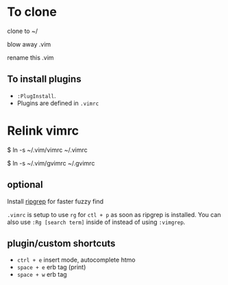 # To clone
clone to ~/

blow away .vim

rename this .vim

## To install plugins

- `:PlugInstall`.
- Plugins are defined in `.vimrc`

# Relink vimrc
$ ln -s ~/.vim/vimrc ~/.vimrc

$ ln -s ~/.vim/gvimrc ~/.gvimrc

## optional
Install [ripgrep](https://github.com/BurntSushi/ripgrep) for faster fuzzy find

`.vimrc` is setup to use `rg` for `ctl + p` as soon as ripgrep is installed.
You can also use `:Rg [search term]` inside of instead of using `:vimgrep`.

## plugin/custom shortcuts
- `ctrl + e` insert mode, autocomplete htmo
- `space + e` erb tag (print)
- `space + w` erb tag

